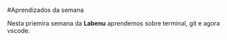 #Aprendizados da semana

Nesta priemira semana da **Labenu** aprendemos sobre terminal, git e agora vscode.